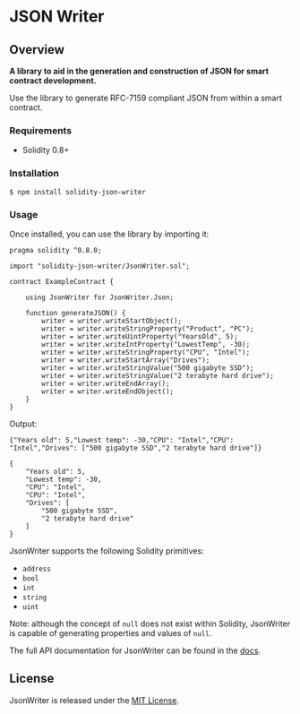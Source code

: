 # JSON Writer

## Overview

**A library to aid in the generation and construction of JSON for smart contract development.**

Use the library to generate RFC-7159 compliant JSON from within a smart contract.

### Requirements
* Solidity 0.8+

### Installation

```console
$ npm install solidity-json-writer
```

### Usage

Once installed, you can use the library by importing it:

```solidity
pragma solidity ^0.8.0;

import "solidity-json-writer/JsonWriter.sol";

contract ExampleContract {
    
    using JsonWriter for JsonWriter.Json;

    function generateJSON() {
        writer = writer.writeStartObject();
        writer = writer.writeStringProperty("Product", "PC");
        writer = writer.writeUintProperty("YearsOld", 5);
        writer = writer.writeIntProperty("LowestTemp", -30);
        writer = writer.writeStringProperty("CPU", "Intel");
        writer = writer.writeStartArray("Drives");
        writer = writer.writeStringValue("500 gigabyte SSD");
        writer = writer.writeStringValue("2 terabyte hard drive");
        writer = writer.writeEndArray();
        writer = writer.writeEndObject();
    }
}
```

Output:
```
{"Years old": 5,"Lowest temp": -30,"CPU": "Intel","CPU": "Intel","Drives": ["500 gigabyte SSD","2 terabyte hard drive"]}

{
    "Years old": 5,
    "Lowest temp": -30,
    "CPU": "Intel",
    "CPU": "Intel",
    "Drives": [
		"500 gigabyte SSD", 
		"2 terabyte hard drive"
	]
}
```

JsonWriter supports the following Solidity primitives:
* `address`
* `bool`
* `int`
* `string`
* `uint`

Note: although the concept of `null` does not exist within Solidity, JsonWriter is capable of generating properties and values of `null`.

The full API documentation for JsonWriter can be found in the [docs](docs/JsonWriter.md).

## License

JsonWriter is released under the [MIT License](LICENSE).